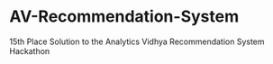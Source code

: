 # AV-Recommendation-System
15th Place Solution to the Analytics Vidhya Recommendation System Hackathon

